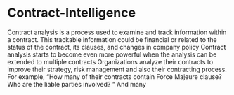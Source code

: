 # Contract-Intelligence
Contract analysis is a process used to examine and track information within a contract.
This trackable information could be financial or related to the status of the contract, its clauses, and changes in company policy
Contract analysis starts to become even more powerful when the analysis can be extended to multiple contracts
Organizations analyze their contracts to improve their strategy, risk management and also their contracting process.
For example, “How many of their contracts contain Force Majeure clause? Who are the liable parties involved? “ And many




